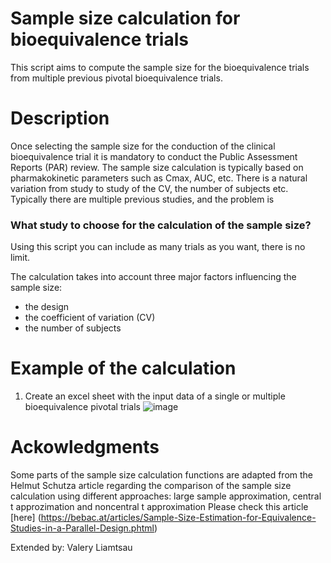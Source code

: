 # Sample size calculation for bioequivalence trials
This script aims to compute the sample size for the bioequivalence trials from  multiple previous pivotal bioequivalence trials.

# Description
Once selecting the sample size for the conduction of the clinical bioequivalence trial it is mandatory to conduct the Public Assessment Reports (PAR) review. The sample size calculation is typically based on pharmakokinetic parameters such as Cmax, AUC, etc. There is a natural variation from study to study of the CV, the number of subjects etc. Typically there are multiple previous studies, and the problem is 

### What study to choose for the calculation of the sample size?  
Using this script you can include as many trials as you want, there is no limit. 

The calculation takes into account three major factors influencing the sample size:
- the design
- the coefficient of variation (CV)
- the number of subjects

# Example of the calculation
1. Create an excel sheet with the input data of a single or multiple bioequivalence pivotal trials
![image](https://github.com/user-attachments/assets/d1d9b10a-1fa7-449f-b6fb-6f62a56bf0a6)






# Ackowledgments
Some parts of the sample size calculation functions are adapted from the Helmut Schutza article regarding the comparison of the sample size calculation using
different approaches: large sample approximation, central t approzimation and noncentral t approximation
Please check this article [here] (https://bebac.at/articles/Sample-Size-Estimation-for-Equivalence-Studies-in-a-Parallel-Design.phtml)

Extended by: Valery Liamtsau
